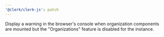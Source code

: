 ```yaml
---
'@clerk/clerk-js': patch
---
```


Display a warning in the browser's console when organization components are mounted but the "Organizations" feature is disabled for the instance.
